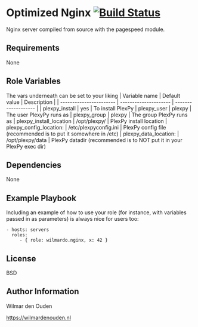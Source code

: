 Optimized Nginx [![Build Status](https://travis-ci.org/wilmardo/ansible-role-nginx-pagespeed.svg?branch=master)](https://travis-ci.org/wilmardo/ansible-role-nginx-pagespeed)
=========

Nginx server compiled from source with the pagespeed module.

Requirements
------------

None

Role Variables
--------------

The vars underneath can be set to your liking
| Variable name           | Default value         | Description         |
| ----------------------- | --------------------- | ------------------- |
| plexpy_install          | yes                   | To install PlexPy
| plexpy_user             | plexpy                | The user PlexyPy runs as
| plexpy_group            | plexpy                | The group PlexPy runs as
| plexpy_install_location | /opt/plexpy/          | PlexPy install location
| plexpy_config_location: | /etc/plexpyconfig.ini | PlexPy config file (recommended is to put it somewhere in /etc)
| plexpy_data_location:   | /opt/plexpy/data      | PlexPy datadir (recommended is to NOT put it in your PlexPy exec dir)

Dependencies
------------

None

Example Playbook
----------------

Including an example of how to use your role (for instance, with variables passed in as parameters) is always nice for users too:

    - hosts: servers
      roles:
         - { role: wilmardo.nginx, x: 42 }

License
-------

BSD

Author Information
------------------

Wilmar den Ouden

https://wilmardenouden.nl
